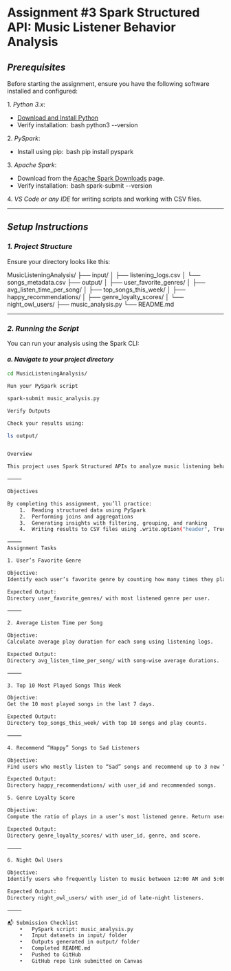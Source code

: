 
# Assignment #3 Spark Structured API: Music Listener Behavior Analysis

## *Prerequisites*

Before starting the assignment, ensure you have the following software installed and configured:

1.⁠ ⁠*Python 3.x*:
   - [Download and Install Python](https://www.python.org/downloads/)
   - Verify installation:
     ⁠ bash
     python3 --version
      ⁠

2.⁠ ⁠*PySpark*:
   - Install using pip:
     ⁠ bash
     pip install pyspark
      ⁠

3.⁠ ⁠*Apache Spark*:
   - Download from the [Apache Spark Downloads](https://spark.apache.org/downloads) page.
   - Verify installation:
     ⁠ bash
     spark-submit --version
      ⁠

4.⁠ ⁠*VS Code or any IDE* for writing scripts and working with CSV files.

---

## *Setup Instructions*

### *1. Project Structure*

Ensure your directory looks like this:

MusicListeningAnalysis/
├── input/
│   ├── listening_logs.csv
│   └── songs_metadata.csv
├── output/
│   ├── user_favorite_genres/
│   ├── avg_listen_time_per_song/
│   ├── top_songs_this_week/
│   ├── happy_recommendations/
│   ├── genre_loyalty_scores/
│   └── night_owl_users/
├── music_analysis.py
└── README.md

---

### *2. Running the Script*

You can run your analysis using the Spark CLI:

#### *a. Navigate to your project directory*

```bash
cd MusicListeningAnalysis/

Run your PySpark script

spark-submit music_analysis.py

Verify Outputs

Check your results using:

ls output/


Overview

This project uses Spark Structured APIs to analyze music listening behavior and trends from a fictional streaming platform. You’ll explore user preferences, song popularity, and engagement patterns using two input datasets.

⸻

Objectives

By completing this assignment, you’ll practice:
	1.	Reading structured data using PySpark
	2.	Performing joins and aggregations
	3.	Generating insights with filtering, grouping, and ranking
	4.	Writing results to CSV files using .write.option("header", True).csv(...)

⸻
Assignment Tasks

1.⁠ ⁠User’s Favorite Genre

Objective:
Identify each user’s favorite genre by counting how many times they played songs from each genre.

Expected Output:
Directory user_favorite_genres/ with most listened genre per user.

⸻

2.⁠ ⁠Average Listen Time per Song

Objective:
Calculate average play duration for each song using listening logs.

Expected Output:
Directory avg_listen_time_per_song/ with song-wise average durations.

⸻

3.⁠ ⁠Top 10 Most Played Songs This Week

Objective:
Get the 10 most played songs in the last 7 days.

Expected Output:
Directory top_songs_this_week/ with top 10 songs and play counts.

⸻

4.⁠ ⁠Recommend “Happy” Songs to Sad Listeners

Objective:
Find users who mostly listen to “Sad” songs and recommend up to 3 new “Happy” songs they haven’t played.

Expected Output:
Directory happy_recommendations/ with user_id and recommended songs.

5.⁠ ⁠Genre Loyalty Score

Objective:
Compute the ratio of plays in a user’s most listened genre. Return users with a loyalty score > 0.8.

Expected Output:
Directory genre_loyalty_scores/ with user_id, genre, and score.

⸻

6.⁠ ⁠Night Owl Users

Objective:
Identify users who frequently listen to music between 12:00 AM and 5:00 AM.

Expected Output:
Directory night_owl_users/ with user_id of late-night listeners.

⸻

📬 Submission Checklist
	•	PySpark script: music_analysis.py
	•	Input datasets in input/ folder
	•	Outputs generated in output/ folder
	•	Completed README.md
	•	Pushed to GitHub
	•	GitHub repo link submitted on Canvas